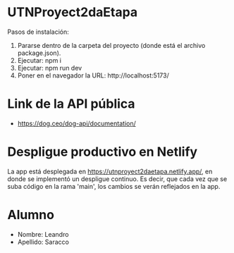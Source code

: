 # UTNProyect2daEtapa
Pasos de instalación:
1) Pararse dentro de la carpeta del proyecto (donde está el archivo package.json). 
2) Ejecutar: npm i
3) Ejecutar: npm run dev
4) Poner en el navegador la URL: http://localhost:5173/

# Link de la API pública
- https://dog.ceo/dog-api/documentation/

# Despligue productivo en Netlify
La app está desplegada en https://utnproyect2daetapa.netlify.app/, en donde se implementó un despligue continuo. Es decir, que cada vez que se suba código en la rama 'main', los cambios se verán reflejados en la app.

# Alumno
- Nombre: Leandro
- Apellido: Saracco
